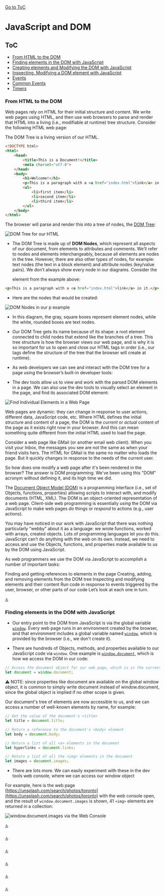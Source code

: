 [Go to ToC](../README.md)

# JavaScript and DOM

## ToC
* [From HTML to the DOM](#from-html-to-the-dom)
* [Finding elements in the DOM with JavaScript](#finding-elements-in-the-dom-with-javascript)
* [Creating elements and Modifying the DOM with JavaScript](#creating-elements-and-modifying-the-dom-with-javascript)
* [Inspecting, Modifying a DOM element with JavaScript](#inspecting-modifying-a-dom-element-with-javascript)
* [Events](#events)
* [Common Events](#common-events)
* [Timers](#timers)

###  From HTML to the DOM

Web pages rely on HTML for their initial structure and content.  We write web pages using HTML,
and then use web browsers to parse and render that HTML into a living (i.e., modifiable at runtime)
tree structure.  Consider the following HTML web page:

The DOM Tree is a living version of our HTML.

```html
<!DOCTYPE html>
<html>
    <head>
        <title>This is a Document!</title>
        <meta charset="utf-8">
    </head>
    <body>
        <h1>Welcome!</h1>
        <p>This is a paragraph with a <a href="index.html">link</a> in it.</p>
        <ul>
            <li>first item</li>
            <li>second item</li>
            <li>third item</li>
        </ul>
    </body>
</html>
```

The browser will parse and render this into a tree of nodes, the [DOM Tree](https://en.wikipedia.org/wiki/Document_Object_Model):

![DOM Tree for our HTML](images/dom-tree.png)


* The DOM Tree is made up of **DOM Nodes**, which represent all aspects of our document, from elements to attributes and comments. We’ll refer to nodes and elements interchangeably, because all elements are nodes in the tree. However, there are also other types of nodes, for example: text nodes (the text in a block element) and attribute nodes (key/value pairs). We don’t always show every node in our diagrams. Consider the <p> element from the example above:
  
```html
<p>This is a paragraph with a <a href="index.html">link</a> in it.</p>
```

* Here are the nodes that would be created:

![DOM Nodes in our p example](images/p-node.png)  

* In this diagram, the gray, square boxes represent element nodes, while the white, rounded boxes are text nodes.

* Our DOM Tree gets its name because of its shape: a root element connected to child nodes that extend like the branches of a tree. This tree structure is how the browser views our web page, and is why it is so important for us to open and close our HTML tags in order (i.e., our tags define the structure of the tree that the browser will create at runtime).

* As web developers we can see and interact with the DOM tree for a page using the browser’s built-in developer tools:

* The dev tools allow us to view and work with the parsed DOM elements in a page. We can also use the dev tools to visually select an element in the page, and find its associated DOM element:

![Find Individual Elements in a Web Page](images/inspect-element.gif)

Web pages are dynamic: they can change in response to user actions, different data,
JavaScript code, etc.  Where HTML defines the initial structure and content of a page,
the DOM is the *current* or *actual* content of the page as it exists right now in your browser.
And this can mean something quite different from the initial HTML used to load the page.

Consider a web page like GMail (or another email web client).  When you visit your Inbox, the
messages you see are not the same as when your friend visits hers.  The HTML for GMail is the same
no matter who loads the page.  But it quickly changes in response to the needs of the current user.

So how does one modify a web page after it's been rendered in the browser?  The answer is DOM programming.
We've been using this "DOM" acronym without defining it, and its high time we did.

The [Document Object Model (DOM)](https://developer.mozilla.org/en-US/docs/Web/API/Document_Object_Model/Introduction) is a programming interface (i.e., set of Objects, functions, properties) allowing scripts to interact with, and modify documents (HTML, XML).  The DOM is an object-oriented representation of a web page.  Client-side web programming is essentially *using* the DOM via JavaScript to make web pages *do* things or *respond* to actions (e.g., user actions).

You may have noticed in our work with JavaScript that there was nothing particularly “webby” about it as a language: we wrote functions, worked with arrays, created objects. Lots of programming languages let you do this. JavaScript can’t do anything with the web on its own. Instead, we need to access and use the Objects, functions, and properties made available to us by the DOM using JavaScript.

As web programmers we use the DOM via JavaScript to accomplish a number of important tasks:

Finding and getting references to elements in the page
Creating, adding, and removing elements from the DOM tree
Inspecting and modifying elements and their content
Run code in response to events triggered by the user, browser, or other parts of our code
Let’s look at each one in turn.

[🔝](#toc)  
  

### Finding elements in the DOM with JavaScript

* Our entry point to the DOM from JavaScript is via the global variable [`window`](https://developer.mozilla.org/en-US/docs/Web/API/Window).
Every web page runs in an environment created by the browser, and that environment includes
a global variable named [`window`](https://developer.mozilla.org/en-US/docs/Glossary/Global_object#window_object_in_the_Browser),
which is provided by the browser (i.e., we don't create it).

* There are hundreds of Objects, methods, and properties available to our JavaScript code
via `window`.  One example is [`window.document`](https://developer.mozilla.org/en-US/docs/Web/API/Document),
which is how we access the DOM in our code:

```js
// Access the document object for our web page, which is in the current window
let document = window.document;
```

:warning: NOTE: since properties like document are available on the global window object, it is common to simply write document instead of window.document, since the global object is implied if no other scope is given.

Our document's tree of elements are now accessible to us, and we can access a number of 
well-known elements by name, for example:

```js
// Get the value of the document's <title>
let title = document.title;

// Return a reference to the document's <body> element
let body = document.body;

// Return a list of all <a> elements in the document
let hyperlinks = document.links;

// Return a list of all the <img> elements in the document
let images = document.images;
```
* There are lots more. We can easily experiment with these in the dev tools web console, where we can access our window object

For example, here is the web page
[https://unsplash.com/search/photos/toronto](https://unsplash.com/search/photos/toronto) with the
web console open, and the result of `window.document.images` is shown, 41 `<img>` elements
are returned in a collection:

![window.document.images via the Web Console](images/window-document-images.png)

[🔝](#toc)  
  
### 




  
[🔝](#toc)  

### 


  
[🔝](#toc)  

###


  
[🔝](#toc)  

### 



[🔝](#toc)    
  
  
### 


  
[🔝](#toc)  

  
  
  
